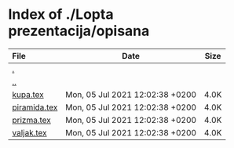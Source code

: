 # Index of ./Lopta prezentacija/opisana

File | Date | Size
:--- | --- | ---
[.](.) | |
[..](..) | |
[kupa.tex](kupa.tex) | Mon, 05 Jul 2021 12:02:38 +0200 | 4.0K
[piramida.tex](piramida.tex) | Mon, 05 Jul 2021 12:02:38 +0200 | 4.0K
[prizma.tex](prizma.tex) | Mon, 05 Jul 2021 12:02:38 +0200 | 4.0K
[valjak.tex](valjak.tex) | Mon, 05 Jul 2021 12:02:38 +0200 | 4.0K
